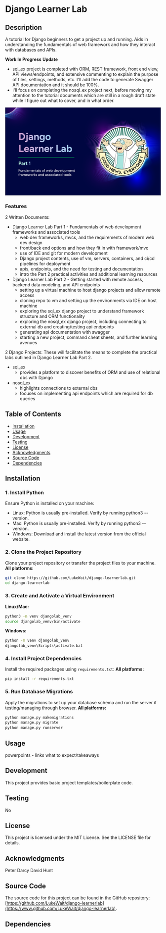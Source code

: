 # Django Learner Lab
## Description
A tutorial for Django beginners to get a project up and running. Aids in understanding the fundamentals of web framework and how they interact with databases and APIs.

**Work In Progress**
**Update**
- sql_ex project is completed with ORM, REST framework, front end view, API views/endpoints, and extensive commenting to explain the purpose of files, settings, methods, etc. I'll add the code to generate Swagger API documentation and it should be 100%.
- I'll focus on completing the nosql_ex project next, before moving my attention to the tutorial documents which are still in a rough draft state while I figure out what to cover, and in what order.

<p align="center">
  <img src="https://github.com/LukeWait/django-learnerlab/raw/main/docs/screenshots/django-learnerlab-titlepage.png" alt="Labs Screenshot" width="700">
</p>

### Features
2 Written Documents:
- Django Learner Lab Part 1 - Fundamentals of web development frameworks and associated tools
  - web dev frameworks, mvcs, and the requirements of modern web dev design
  - front/back end options and how they fit in with framework/mvc
  - use of IDE and git for modern development
  - Django project contents, use of vm, servers, containers, and ci/cd pipelines for deployment
  - apis, endpoints, and the need for testing and documentation
  - intro the Part 2 practical activities and additional learning resources
- Django Learner Lab Part 2 - Getting started with remote access, backend data modeling, and API endpoints
  - setting up a virtual machine to host django projects and allow remote access
  - cloning repo to vm and setting up the environments via IDE on host machine
  - exploring the sql_ex django project to understand framework structure and ORM functionality
  - exploring the nosql_ex django project, including connecting to external db and creating/testing api endpoints
  - generating api documentation with swagger
  - starting a new project, command cheat sheets, and further learning avenues

2 Django Projects:
These will facilitate the means to complete the practical labs outlined in Django Learner Lab Part 2.
- sql_ex
  - provides a platform to discover benefits of ORM and use of relational dbs with Django
- nosql_ex
  - highlights connections to external dbs
  - focuses on implementing api endpoints which are required for db queries

## Table of Contents
- [Installation](#installation)
- [Usage](#usage)
- [Development](#development)
- [Testing](#testing)
- [License](#license)
- [Acknowledgments](#acknowledgments)
- [Source Code](#source-code)
- [Dependencies](#dependencies)

## Installation
### 1. Install Python
Ensure Python is installed on your machine:
- Linux: Python is usually pre-installed. Verify by running python3 --version.
- Mac: Python is usually pre-installed. Verify by running python3 --version.
- Windows: Download and install the latest version from the official website.

### 2. Clone the Project Repository
Clone your project repository or transfer the project files to your machine.
**All platforms:**
```sh
git clone https://github.com/LukeWait/django-learnerlab.git
cd django-learnerlab
```

### 3. Create and Activate a Virtual Environment
**Linux/Mac:**
```sh
python3 -m venv djangolab_venv
source djangolab_venv/bin/activate
```

**Windows:**
```sh
python -m venv djangolab_venv
djangolab_venv\Scripts\activate.bat
```

### 4. Install Project Dependencies
Install the required packages using `requirements.txt`:
**All platforms:**
```sh
pip install -r requirements.txt
```

### 5. Run Database Migrations
Apply the migrations to set up your database schema and run the server if testing/managing through browser.
**All platforms:**
```sh
python manage.py makemigrations
python manage.py migrate
python manage.py runserver
```

## Usage
powerpoints - links
what to expect/takeaways

## Development
This project provides basic project templates/boilerplate code.

## Testing
No

## License
This project is licensed under the MIT License. See the LICENSE file for details.

## Acknowledgments
Peter Darcy
David Hunt

## Source Code
The source code for this project can be found in the GitHub repository: [https://github.com/LukeWait/django-learnerlab](https://www.github.com/LukeWait/django-learnerlab).

## Dependencies
